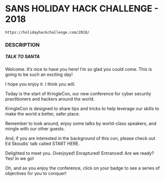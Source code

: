 # SANS HOLIDAY HACK CHALLENGE - 2018

```
https://holidayhackchallenge.com/2018/
```

### DESCRIPTION


##### TALK TO SANTA

Welcome. It’s nice to have you here! I’m so glad you could come. This is going to be such an exciting day!

I hope you enjoy it. I think you will.

Today is the start of KringleCon, our new conference for cyber security practitioners and hackers around the world.

KringleCon is designed to share tips and tricks to help leverage our skills to make the world a better, safer place.

Remember to look around, enjoy some talks by world-class speakers, and mingle with our other guests.

And, if you are interested in the background of this con, please check out Ed Skoudis’ talk called START HERE.

Delighted to meet you. Overjoyed! Enraptured! Entranced! Are we ready? Yes! In we go!

Oh, and as you enjoy the conference, click on your badge to see a series of objectives for you to conquer!
